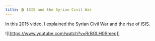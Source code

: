 ```yaml
---
title: 🎬 ISIS and the Syrian Civil War
---
```


In this 2015 video, I explained the Syrian Civil War and the rise of ISIS.

![[https://www.youtube.com/watch?v=RrBGLH0Smeo]]

